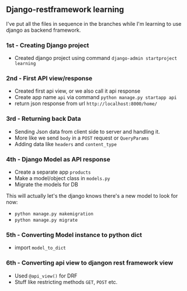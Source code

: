 ## Django-restframework learning

I've put all the files in sequence in the branches while I'm learning to use django as backend framework.

### 1st - Creating Django project
- Created django project using command `django-admin startproject learning`

### 2nd - First API view/response
- Created first api view, or we also call it api response
- Create app name `api` via command `python manage.py startapp api`
- return json response from url `http://localhost:8000/home/`

### 3rd - Returning back Data
- Sending Json data from client side to server and handling it.
- More like we send `body` in a `POST` request or `QueryParams`
- Adding data like `headers` and `content_type`

### 4th - Django Model as API response
- Create a separate app `products`
- Make a model/object class in `models.py`
- Migrate the models for DB

This will actually let's the django knows there's a new model to look for now:
- `python manage.py makemigration`
- `python manage.py migrate`

### 5th - Converting Model instance to python dict
- import `model_to_dict`

### 6th - Converting api view to djangon rest framework view
- Used `@api_view()` for DRF
- Stuff like restricting methods `GET`, `POST` etc.
